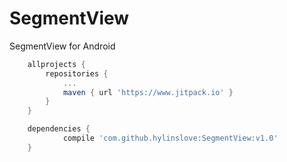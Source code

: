 # SegmentView
SegmentView for Android


```gradle
	allprojects {
		repositories {
			...
			maven { url 'https://www.jitpack.io' }
		}
	}

	dependencies {
	        compile 'com.github.hylinslove:SegmentView:v1.0'
	}
